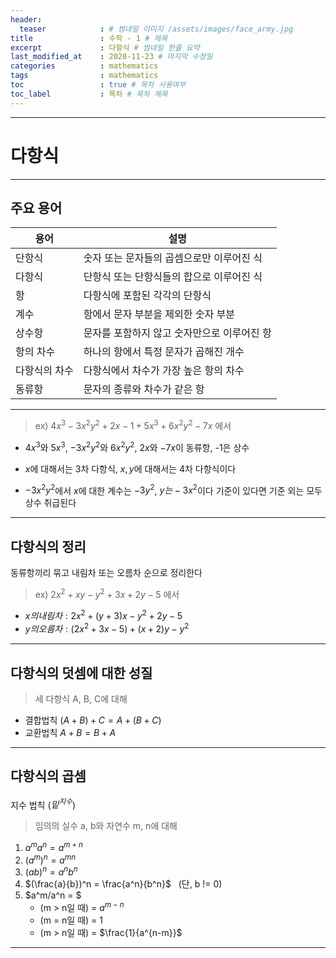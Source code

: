 ```yaml
---
header:
  teaser            : # 썸네일 이미지 /assets/images/face_army.jpg
title               : 수학 - 1 # 제목
excerpt             : 다항식 # 썸네일 한줄 요약
last_modified_at    : 2020-11-23 # 마지막 수정일
categories          : mathematics
tags                : mathematics
toc                 : true # 목차 사용여부
toc_label           : 목차 # 목차 제목
---
```

---
# 다항식
---

## 주요 용어
  
|용어|설명|
|-|-|
|단항식|숫자 또는 문자들의 곱셈으로만 이루어진 식|
|다항식|단항식 또는 단항식들의 합으로 이루어진 식|
|항|다항식에 포함된 각각의 단항식|
|계수|항에서 문자 부분을 제외한 숫자 부분|
|상수항|문자를 포함하지 않고 숫자만으로 이루어진 항|
|항의 차수|하나의 항에서 특정 문자가 곱해진 개수|
|다항식의 차수|다항식에서 차수가 가장 높은 항의 차수|
|동류항|문자의 종류와 차수가 같은 항|
  
---

>ex) $4x^3-3x^2y^2+2x-1+5x^3+6x^2y^2-7x$ 에서

* $4x^3$와 $5x^3$, $-3x^2y^2$와 $6x^2y^2$, $2x$와 $-7x$이 동류항, -1은 상수

* $x$에 대해서는 3차 다항식, $x,y$에 대해서는 4차 다항식이다

* $-3x^2y^2$에서 $x$에 대한 계수는 $-3y^2$, $y는 -3x^2$이다
기준이 있다면 기준 외는 모두 상수 취급된다

---

## 다항식의 정리
동류항끼리 묶고 내림차 또는 오름차 순으로 정리한다
>ex) $2x^2+xy-y^2+3x+2y-5$ 에서
* $x의 내림차 : 2x^2+(y+3)x-y^2+2y-5$
* $y의 오름차 : (2x^2+3x-5)+(x+2)y-y^2$

---

## 다항식의 덧셈에 대한 성질

>세 다항식 A, B, C에 대해

* 결합법칙 $(A+B)+C = A+(B+C)$
* 교환법칙 $A+B = B+A$

---

## 다항식의 곱셈

지수 법칙 ($밑^{지수}$)

>임의의 실수 a, b와 자연수 m, n에 대해

1. $a^ma^n = a^{m+n}$
1. $(a^m)^n = a^{mn}$
1. $(ab)^n = a^nb^n$
1. $(\frac{a}{b})^n = \frac{a^n}{b^n}$ &nbsp;&nbsp;(단, b != 0)
1. $a^m/a^n = $
    * (m > n일 때) = $a^{m-n}$
    * (m = n일 때) = 1
    * (m > n일 때) = $\frac{1}{a^{n-m}}$

---